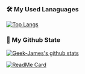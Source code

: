 ### 🛠️ My Used Lanaguages

[![Top Langs](https://github-readme-stats.vercel.app/api/top-langs/?username=opisir&hide=html&layout=compact&show_icons=true&title_color=fff&icon_color=79ff97&text_color=9f9f9f&bg_color=151515)](https://github.com/anuraghazra/github-readme-stats)

### 🌈 My Github State

[![Geek-James's github stats](https://github-readme-stats.vercel.app/api?username=opisir&show_icons=true&themes=radical&count_private=true)](https://github.com/anuraghazra/github-readme-stats)

[![ReadMe Card](https://github-readme-stats.vercel.app/api/pin/?username=opisir&repo=havefish-bill)](https://github.com/anuraghazra/github-readme-stats)
